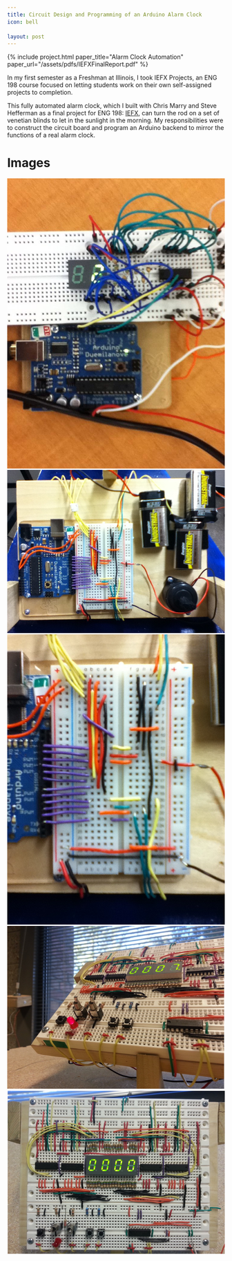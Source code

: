 ```yaml
---
title: Circuit Design and Programming of an Arduino Alarm Clock
icon: bell

layout: post
---
```


{% include project.html
   paper_title="Alarm Clock Automation"
   paper_url="/assets/pdfs/IEFXFinalReport.pdf"
   %}

In my first semester as a Freshman at Illinois, I took IEFX Projects, an ENG 198
course focused on letting students work on their own self-assigned projects to
completion.

This fully automated alarm clock, which I built with Chris Marry and Steve
Hefferman as a final project for ENG 198:
[IEFX](http://iefx.engineering.illinois.edu/), can turn the rod on a set of
venetian blinds to let in the sunlight in the morning. My responsibilities were
to construct the circuit board and program an Arduino backend to mirror the
functions of a real alarm clock.

# Images

![alt](/assets/images/alarm/1.jpg)
![alt](/assets/images/alarm/2.jpg)
![alt](/assets/images/alarm/3.jpg)
![alt](/assets/images/alarm/4.png)
![alt](/assets/images/alarm/5.png)
